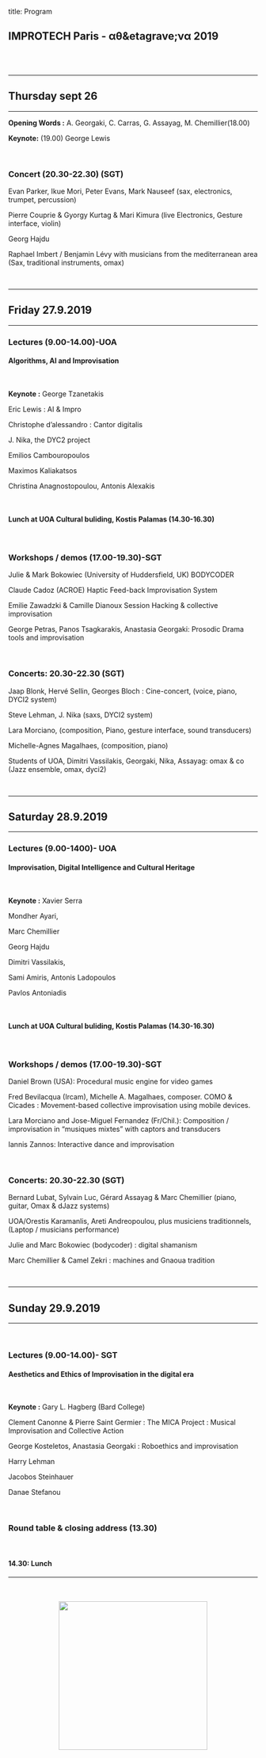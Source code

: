 title: Program

## IMPROTECH Paris -  &alpha;&theta;&etagrave;&nu;&alpha; 2019


<br><br>

---
## Thursday sept 26
---
 
**Opening Words :** A. Georgaki, C. Carras, G. Assayag, M. Chemillier(18.00)

**Keynote:**   (19.00) George Lewis

<br>

### Concert (20.30-22.30) (SGT)

Evan Parker, Ikue Mori, Peter Evans, Mark Nauseef (sax, electronics, trumpet, percussion)

Pierre Couprie & Gyorgy Kurtag & Mari Kimura  (live Electronics, Gesture interface, violin)

Georg Hajdu 

Raphael Imbert / Benjamin Lévy with musicians from the mediterranean area (Sax, traditional instruments, omax)

<br>

---
## Friday 27.9.2019
---

### Lectures (9.00-14.00)-UOA
#### Algorithms, AI and Improvisation 

<br>

**Keynote :** George Tzanetakis 

Eric Lewis :  AI & Impro

Christophe d’alessandro : Cantor digitalis

J. Nika, the DYC2 project

Emilios Cambouropoulos

Maximos Kaliakatsos 

Christina Anagnostopoulou, Antonis Alexakis

<br>

#### Lunch at UOA Cultural buliding, Kostis Palamas (14.30-16.30)

<br>

### Workshops / demos (17.00-19.30)-SGT

Julie & Mark Bokowiec (University of Huddersfield, UK) BODYCODER 

Claude Cadoz (ACROE) Haptic Feed-back Improvisation System 

Emilie Zawadzki & Camille Dianoux Session Hacking & collective improvisation 

George Petras, Panos Tsagkarakis, Anastasia Georgaki: Prosodic Drama tools and improvisation

<br>

### Concerts: 20.30-22.30 (SGT)

Jaap Blonk, Hervé Sellin, Georges Bloch : Cine-concert, (voice, piano, DYCI2 system)

Steve Lehman, J. Nika (saxs, DYCI2 system)

Lara Morciano, (composition, Piano, gesture interface, sound transducers)

Michelle-Agnes Magalhaes, (composition, piano)

Students of UOA, Dimitri Vassilakis, Georgaki, Nika, Assayag: omax & co (Jazz ensemble, omax, dyci2)


<br>

---
## Saturday 28.9.2019 
---

### Lectures (9.00-1400)- UOA
#### Improvisation, Digital Intelligence and Cultural Heritage

<br>

**Keynote :** Xavier Serra

Mondher Ayari, 

Marc Chemillier

Georg Hajdu 

Dimitri Vassilakis,

Sami Amiris, Antonis Ladopoulos

Pavlos Antoniadis

<br>

#### Lunch at UOA Cultural buliding, Kostis Palamas (14.30-16.30)

<br>

### Workshops / demos (17.00-19.30)-SGT

Daniel Brown (USA): Procedural music engine for video games

Fred Bevilacqua (Ircam), Michelle A. Magalhaes, composer. COMO & Cicades  : Movement-based collective 
improvisation using mobile devices.

Lara Morciano and Jose-Miguel Fernandez (Fr/Chil.):  Composition / improvisation in “musiques mixtes” with captors and transducers

Iannis Zannos: Interactive dance and improvisation

<br>

### Concerts: 20.30-22.30 (SGT)

Bernard Lubat, Sylvain Luc, Gérard Assayag & Marc Chemillier (piano, guitar, Omax & dJazz systems)

UOA/Orestis Karamanlis, Areti Andreopoulou, plus musiciens traditionnels, (Laptop / musicians performance)

Julie and Marc Bokowiec (bodycoder) : digital shamanism

Marc Chemillier & Camel Zekri : machines and Gnaoua tradition

<br>

---
## Sunday 29.9.2019
---

<br>

### Lectures (9.00-14.00)- SGT
#### Aesthetics and Ethics of Improvisation in the digital era

<br>

**Keynote :** Gary L. Hagberg (Bard College)

Clement Canonne & Pierre Saint Germier : The MICA Project : Musical Improvisation and Collective Action

George Kosteletos, Αnastasia Georgaki : Roboethics and improvisation 

Harry Lehman

Jacobos Steinhauer

Danae Stefanou 


<br>

### Round table & closing address (13.30)

<br>

#### 14.30: Lunch



---

<p align="center">
   <br><br>
  <img src="../images/IKPoster_frag10.png" width="300">
   <br><br>
</p>

